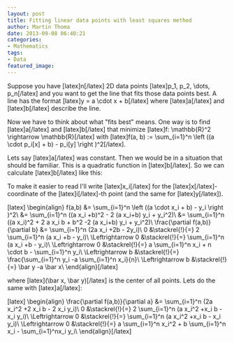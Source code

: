 ```yaml
---
layout: post
title: Fitting linear data points with least squares method
author: Martin Thoma
date: 2013-09-08 06:40:21
categories: 
- Mathematics
tags: 
- Data
featured_image: 
---
```

Suppose you have [latex]n[/latex] 2D data points [latex]p_1, p_2, \dots, p_n[/latex] and you want to get the line that fits those data points best. A line has the format [latex]y = a \cdot x + b[/latex] where [latex]a[/latex] and [latex]b[/latex] describe the line.

Now we have to think about what "fits best" means. One way is to find [latex]a[/latex] and [latex]b[/latex] that minimize [latex]f: \mathbb{R}^2 \rightarrow \mathbb{R}[/latex] with [latex]f(a, b) := \sum_{i=1}^n \left ((a \cdot p_i[x] + b) - p_i[y] \right )^2[/latex].

Lets say [latex]a[/latex] was constant. Then we would be in a situation that should be familiar. This is a quadratic function in [latex]b[/latex]. So we can calculate [latex]b[/latex] like this: 

To make it easier to read I'll write [latex]x_i[/latex] for the [latex]x[/latex]-coordinate of the [latex]i[/latex]-th point (and the same for [latex]y[/latex]).

[latex]
\begin{align}
f(a,b) &= \sum_{i=1}^n \left ((a \cdot x_i + b) - y_i \right )^2\\
 &= \sum_{i=1}^n ((a x_i +b)^2 - 2 (a x_i+b) y_i + y_i^2)\\
 &= \sum_{i=1}^n ((a x_i)^2 + 2 a x_i b + b^2 -2 (a x_i+b) y_i + y_i^2)\\
\frac{\partial f(a,b)}{\partial b} &= \sum_{i=1}^n (2a x_i +2b - 2y_i)\\
 0 &\stackrel{!}{=} 2  \sum_{i=1}^n (a x_i +b - y_i)\\
\Leftrightarrow 0 &\stackrel{!}{=} \sum_{i=1}^n (a x_i +b - y_i)\\
\Leftrightarrow 0 &\stackrel{!}{=} a \sum_{i=1}^n x_i + n \cdot b - \sum_{i=1}^n y_i\\
\Leftrightarrow b &\stackrel{!}{=} \frac{\sum_{i=1}^n y_i -a \sum_{i=1}^n x_i}{n}\\
\Leftrightarrow b &\stackrel{!}{=} \bar y -a \bar x\\
\end{align}[/latex]

where [latex](\bar x, \bar y)[/latex] is the center of all points. Lets do the same with [latex]a[/latex]:

[latex]
\begin{align}
\frac{\partial f(a,b)}{\partial a} &= \sum_{i=1}^n (2a x_i^2 +2 x_i b - 2 x_i y_i)\\
 0 &\stackrel{!}{=} 2  \sum_{i=1}^n (a x_i^2 +x_i b - x_i y_i)\\
\Leftrightarrow 0 &\stackrel{!}{=} \sum_{i=1}^n (a x_i^2 +x_i b - x_i y_i)\\
\Leftrightarrow 0 &\stackrel{!}{=} a \sum_{i=1}^n x_i^2 + b \sum_{i=1}^n x_i -  \sum_{i=1}^nx_i y_i\\
\end{align}[/latex]